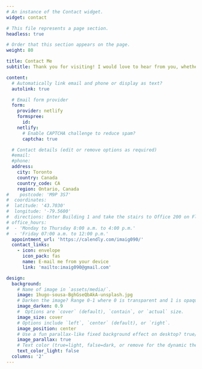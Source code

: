 ```yaml
---
# An instance of the Contact widget.
widget: contact

# This file represents a page section.
headless: true

# Order that this section appears on the page.
weight: 80

title: Contact Me
subtitle: Thank you for visiting! I would love to hear from you, whether you have a project in mind, questions about my work, or just want to say hello. Please feel free to reach out using this form, and I will respond as soon as possible. I look forward to connecting with you!

content:
  # Automatically link email and phone or display as text?
  autolink: true

  # Email form provider
  form:
    provider: netlify
    formspree:
      id:
    netlify:
      # Enable CAPTCHA challenge to reduce spam?
      captcha: true

  # Contact details (edit or remove options as required)
  #email: 
  #phone: 
  address:
    city: Toronto
    country: Canada
    country_code: CA
    region: Ontario, Canada
#    postcode: 'M9P 3S7'
#  coordinates:
#  latitude: '43.7030'
#  longitude: '-79.5600'
#  directions: Enter Building 1 and take the stairs to Office 200 on Floor 2
# office_hours:
#  - 'Monday to Thursday 8:00 a.m. to 4:00 p.m.'
#  - 'Friday 07:00 a.m. to 12:00 p.m.'
  appointment_url: 'https://calendly.com/imaig090/'
  contact_links:
    - icon: envelope
      icon_pack: fas
      name: E-mail me from your device 
      link: 'mailto:imaig090@gmail.com'

design:
  background:
    # Name of image in `assets/media/`.
    image: 1hugo-sousa-BghGseQbAkA-unsplash.jpg
    # Darken the image? Range 0-1 where 0 is transparent and 1 is opaque.
    image_darken: 0.9
    #  Options are `cover` (default), `contain`, or `actual` size.
    image_size: cover
    # Options include `left`, `center` (default), or `right`.
    image_position: center
    # Use a fun parallax-like fixed background effect on desktop? true/false
    image_parallax: true
    # Text color (true=light, false=dark, or remove for the dynamic theme color).
    text_color_light: false
  columns: '2'
--- 
```

